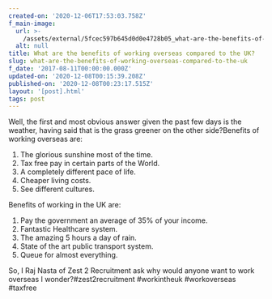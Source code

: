 ```yaml
---
created-on: '2020-12-06T17:53:03.758Z'
f_main-image:
  url: >-
    /assets/external/5fcec597b645d0d0e4728b05_what-are-the-benefits-of-working-overseas-compared-to-the-uk.png
  alt: null
title: What are the benefits of working overseas compared to the UK?
slug: what-are-the-benefits-of-working-overseas-compared-to-the-uk
f_date: '2017-08-11T00:00:00.000Z'
updated-on: '2020-12-08T00:15:39.208Z'
published-on: '2020-12-08T00:23:17.515Z'
layout: '[post].html'
tags: post
---
```


Well, the first and most obvious answer given the past few days is the weather, having said that is the grass greener on the other side?Benefits of working overseas are:

1.  The glorious sunshine most of the time.
2.  Tax free pay in certain parts of the World.
3.  A completely different pace of life.
4.  Cheaper living costs.
5.  See different cultures.

Benefits of working in the UK are:

1.  Pay the government an average of 35% of your income.
2.  Fantastic Healthcare system.
3.  The amazing 5 hours a day of rain.
4.  State of the art public transport system.
5.  Queue for almost everything.

So, I Raj Nasta of Zest 2 Recruitment ask why would anyone want to work overseas I wonder?#zest2recruitment #workintheuk #workoverseas #taxfree
